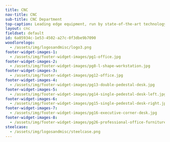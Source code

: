 ```yaml
---
title: CNC
nav-title: CNC
sub-title: CNC Department
top-caption: Leading edge equipment, run by state-of-the-art technology delivers maximum flexibility and enhanced customization capabilities with unsurpassed speed and accuracy.
layout: cnc
fieldset: default
id: 6a05934c-1e53-4502-a27c-0f3dbe9b7090
woodlorelogo:
  - /assets/img/logosandmisc/logo3.png
footer-widget-images-1:
  - /assets/img/footer-widget-images/pg1-office.jpg
footer-widget-images-2:
  - /assets/img/footer-widget-images/pg8-l-shape-workstation.jpg
footer-widget-images-3:
  - /assets/img/footer-widget-images/pg12-office.jpg
footer-widget-images-4:
  - /assets/img/footer-widget-images/pg13-double-pedestal-desk.jpg
footer-widget-images-5:
  - /assets/img/footer-widget-images/pg14-single-pedestal-desk-left.jpg
footer-widget-images-6:
  - /assets/img/footer-widget-images/pg15-single-pedestal-desk-right.jpg
footer-widget-images-7:
  - /assets/img/footer-widget-images/pg16-executive-corner-desk.jpg
footer-widget-images-8:
  - /assets/img/footer-widget-images/pg26-professional-office-furniture.jpg
steelcase:
  - /assets/img/logosandmisc/steelcase.png
---
```

